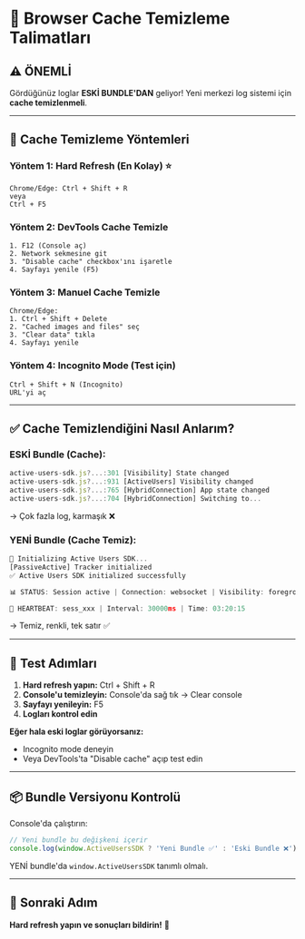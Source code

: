 # 🔄 Browser Cache Temizleme Talimatları

## ⚠️ ÖNEMLİ

Gördüğünüz loglar **ESKİ BUNDLE'DAN** geliyor! Yeni merkezi log sistemi için **cache temizlenmeli**.

---

## 🧹 Cache Temizleme Yöntemleri

### Yöntem 1: Hard Refresh (En Kolay) ⭐
```
Chrome/Edge: Ctrl + Shift + R
veya
Ctrl + F5
```

### Yöntem 2: DevTools Cache Temizle
```
1. F12 (Console aç)
2. Network sekmesine git
3. "Disable cache" checkbox'ını işaretle
4. Sayfayı yenile (F5)
```

### Yöntem 3: Manuel Cache Temizle
```
Chrome/Edge:
1. Ctrl + Shift + Delete
2. "Cached images and files" seç
3. "Clear data" tıkla
4. Sayfayı yenile
```

### Yöntem 4: Incognito Mode (Test için)
```
Ctrl + Shift + N (Incognito)
URL'yi aç
```

---

## ✅ Cache Temizlendiğini Nasıl Anlarım?

### ESKİ Bundle (Cache):
```javascript
active-users-sdk.js?...:301 [Visibility] State changed
active-users-sdk.js?...:931 [ActiveUsers] Visibility changed
active-users-sdk.js?...:765 [HybridConnection] App state changed
active-users-sdk.js?...:704 [HybridConnection] Switching to...
```
→ Çok fazla log, karmaşık ❌

### YENİ Bundle (Cache Temiz):
```javascript
🚀 Initializing Active Users SDK...
[PassiveActive] Tracker initialized
✅ Active Users SDK initialized successfully

📊 STATUS: Session active | Connection: websocket | Visibility: foreground | Leader: 👑 YES | User: sess_xxx | Heartbeat: 30000ms

💓 HEARTBEAT: sess_xxx | Interval: 30000ms | Time: 03:20:15
```
→ Temiz, renkli, tek satır ✅

---

## 🎯 Test Adımları

1. **Hard refresh yapın:** Ctrl + Shift + R
2. **Console'u temizleyin:** Console'da sağ tık → Clear console
3. **Sayfayı yenileyin:** F5
4. **Logları kontrol edin**

**Eğer hala eski loglar görüyorsanız:**
- Incognito mode deneyin
- Veya DevTools'ta "Disable cache" açıp test edin

---

## 📦 Bundle Versiyonu Kontrolü

Console'da çalıştırın:
```javascript
// Yeni bundle bu değişkeni içerir
console.log(window.ActiveUsersSDK ? 'Yeni Bundle ✅' : 'Eski Bundle ❌');
```

YENİ bundle'da `window.ActiveUsersSDK` tanımlı olmalı.

---

## 🚀 Sonraki Adım

**Hard refresh yapın ve sonuçları bildirin!** 🎯

